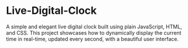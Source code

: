 # Live-Digital-Clock
A simple and elegant live digital clock built using plain JavaScript, HTML, and CSS. This project showcases how to dynamically display the current time in real-time, updated every second, with a beautiful user interface.
